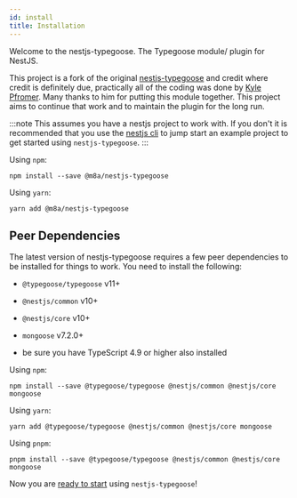 ```yaml
---
id: install
title: Installation
---
```


Welcome to the nestjs-typegoose. The Typegoose module/ plugin for NestJS.

This project is a fork of the original [nestjs-typegoose](https://github.com/kpfromer/nestjs-typegoose) and credit where credit is definitely due, practically all of the coding was done by [Kyle Pfromer](https://github.com/kpfromer). Many thanks to him for putting this module together. This project aims to continue that work and to maintain the plugin for the long run. 

:::note
This assumes you have a nestjs project to work with. If you don't it is recommended that you use the [nestjs cli](https://docs.nestjs.com/cli/overview) to jump start an example project to get started using `nestjs-typegoose`.
:::

Using `npm`:

`npm install --save @m8a/nestjs-typegoose`

Using `yarn`:

`yarn add @m8a/nestjs-typegoose`


## Peer Dependencies

The latest version of nestjs-typegoose requires a few peer dependencies to be installed for things to work. You need to install the following:

- `@typegoose/typegoose` v11+
- `@nestjs/common` v10+
- `@nestjs/core` v10+
- `mongoose` v7.2.0+

- be sure you have TypeScript 4.9 or higher also installed

Using `npm`:

`npm install --save @typegoose/typegoose @nestjs/common @nestjs/core mongoose`

Using `yarn`:

`yarn add @typegoose/typegoose @nestjs/common @nestjs/core mongoose`

Using `pnpm`:

`pnpm install --save @typegoose/typegoose @nestjs/common @nestjs/core mongoose`

Now you are [ready to start](usage.md) using `nestjs-typegoose`!